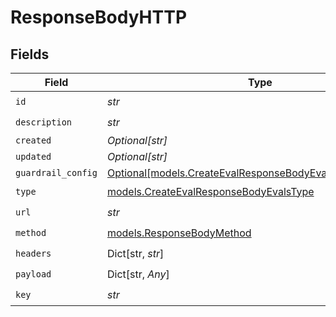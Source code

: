 # ResponseBodyHTTP


## Fields

| Field                                                                                                                  | Type                                                                                                                   | Required                                                                                                               | Description                                                                                                            |
| ---------------------------------------------------------------------------------------------------------------------- | ---------------------------------------------------------------------------------------------------------------------- | ---------------------------------------------------------------------------------------------------------------------- | ---------------------------------------------------------------------------------------------------------------------- |
| `id`                                                                                                                   | *str*                                                                                                                  | :heavy_check_mark:                                                                                                     | N/A                                                                                                                    |
| `description`                                                                                                          | *str*                                                                                                                  | :heavy_check_mark:                                                                                                     | N/A                                                                                                                    |
| `created`                                                                                                              | *Optional[str]*                                                                                                        | :heavy_minus_sign:                                                                                                     | N/A                                                                                                                    |
| `updated`                                                                                                              | *Optional[str]*                                                                                                        | :heavy_minus_sign:                                                                                                     | N/A                                                                                                                    |
| `guardrail_config`                                                                                                     | [Optional[models.CreateEvalResponseBodyEvalsGuardrailConfig]](../models/createevalresponsebodyevalsguardrailconfig.md) | :heavy_minus_sign:                                                                                                     | N/A                                                                                                                    |
| `type`                                                                                                                 | [models.CreateEvalResponseBodyEvalsType](../models/createevalresponsebodyevalstype.md)                                 | :heavy_check_mark:                                                                                                     | N/A                                                                                                                    |
| `url`                                                                                                                  | *str*                                                                                                                  | :heavy_check_mark:                                                                                                     | N/A                                                                                                                    |
| `method`                                                                                                               | [models.ResponseBodyMethod](../models/responsebodymethod.md)                                                           | :heavy_check_mark:                                                                                                     | N/A                                                                                                                    |
| `headers`                                                                                                              | Dict[str, *str*]                                                                                                       | :heavy_check_mark:                                                                                                     | N/A                                                                                                                    |
| `payload`                                                                                                              | Dict[str, *Any*]                                                                                                       | :heavy_check_mark:                                                                                                     | N/A                                                                                                                    |
| `key`                                                                                                                  | *str*                                                                                                                  | :heavy_check_mark:                                                                                                     | N/A                                                                                                                    |